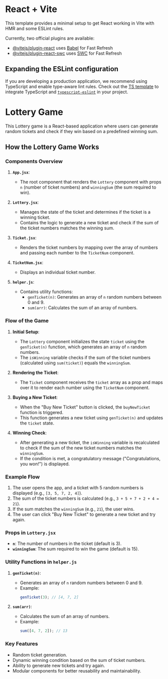 # React + Vite

This template provides a minimal setup to get React working in Vite with HMR and some ESLint rules.

Currently, two official plugins are available:

- [@vitejs/plugin-react](https://github.com/vitejs/vite-plugin-react/blob/main/packages/plugin-react/README.md) uses [Babel](https://babeljs.io/) for Fast Refresh
- [@vitejs/plugin-react-swc](https://github.com/vitejs/vite-plugin-react-swc) uses [SWC](https://swc.rs/) for Fast Refresh

## Expanding the ESLint configuration

If you are developing a production application, we recommend using TypeScript and enable type-aware lint rules. Check out the [TS template](https://github.com/vitejs/vite/tree/main/packages/create-vite/template-react-ts) to integrate TypeScript and [`typescript-eslint`](https://typescript-eslint.io) in your project.

# Lottery Game

This Lottery game is a React-based application where users can generate random tickets and check if they win based on a predefined winning sum.

## How the Lottery Game Works

### Components Overview

1. **`App.jsx`**:
   - The root component that renders the `Lottery` component with props `n` (number of ticket numbers) and `winningSum` (the sum required to win).

2. **`Lottery.jsx`**:
   - Manages the state of the ticket and determines if the ticket is a winning ticket.
   - Contains the logic to generate a new ticket and check if the sum of the ticket numbers matches the winning sum.

3. **`Ticket.jsx`**:
   - Renders the ticket numbers by mapping over the array of numbers and passing each number to the `TicketNum` component.

4. **`TicketNum.jsx`**:
   - Displays an individual ticket number.

5. **`helper.js`**:
   - Contains utility functions:
     - `genTicket(n)`: Generates an array of `n` random numbers between 0 and 9.
     - `sum(arr)`: Calculates the sum of an array of numbers.

### Flow of the Game

1. **Initial Setup**:
   - The `Lottery` component initializes the state `ticket` using the `genTicket(n)` function, which generates an array of `n` random numbers.
   - The `isWinning` variable checks if the sum of the ticket numbers (calculated using `sum(ticket)`) equals the `winningSum`.

2. **Rendering the Ticket**:
   - The `Ticket` component receives the `ticket` array as a prop and maps over it to render each number using the `TicketNum` component.

3. **Buying a New Ticket**:
   - When the "Buy New Ticket" button is clicked, the `buyNewTicket` function is triggered.
   - This function generates a new ticket using `genTicket(n)` and updates the `ticket` state.

4. **Winning Check**:
   - After generating a new ticket, the `isWinning` variable is recalculated to check if the sum of the new ticket numbers matches the `winningSum`.
   - If the condition is met, a congratulatory message ("Congratulations, you won!") is displayed.

### Example Flow

1. The user opens the app, and a ticket with 5 random numbers is displayed (e.g., `[3, 5, 7, 2, 4]`).
2. The sum of the ticket numbers is calculated (e.g., `3 + 5 + 7 + 2 + 4 = 21`).
3. If the sum matches the `winningSum` (e.g., `21`), the user wins.
4. The user can click "Buy New Ticket" to generate a new ticket and try again.

### Props in `Lottery.jsx`

- **`n`**: The number of numbers in the ticket (default is 3).
- **`winningSum`**: The sum required to win the game (default is 15).

### Utility Functions in `helper.js`

1. **`genTicket(n)`**:
   - Generates an array of `n` random numbers between 0 and 9.
   - Example:
     ```javascript
     genTicket(3); // [4, 7, 2]
     ```

2. **`sum(arr)`**:
   - Calculates the sum of an array of numbers.
   - Example:
     ```javascript
     sum([4, 7, 2]); // 13
     ```

### Key Features

- Random ticket generation.
- Dynamic winning condition based on the sum of ticket numbers.
- Ability to generate new tickets and try again.
- Modular components for better reusability and maintainability.
